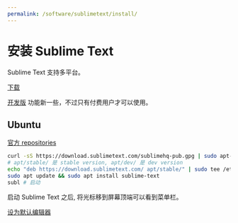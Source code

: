 ```yaml
---
permalink: /software/sublimetext/install/
---
```


# 安装 Sublime Text

Sublime Text 支持多平台。

[下载](https://www.sublimetext.com/3)

[开发版](https://www.sublimetext.com/3dev) 功能新一些，不过只有付费用户才可以使用。

## Ubuntu

[官方 repositories](https://www.sublimetext.com/docs/3/linux_repositories.html)

```sh
curl -sS https://download.sublimetext.com/sublimehq-pub.gpg | sudo apt-key add -
# apt/stable/ 是 stable version, apt/dev/ 是 dev version
echo "deb https://download.sublimetext.com/ apt/stable/" | sudo tee /etc/apt/sources.list.d/sublime-text.list
sudo apt update && sudo apt install sublime-text
subl # 启动
```

启动 Sublime Text 之后, 将光标移到屏幕顶端可以看到菜单栏。

[设为默认编辑器](http://askubuntu.com/a/606733/519717)
